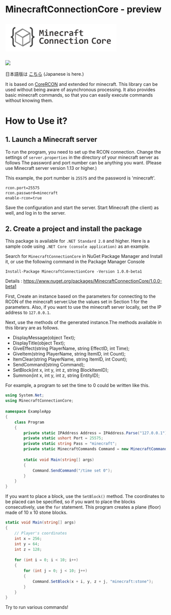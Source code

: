 # MinecraftConnectionCore - preview

<div>
<img src="./logo.png" width="350" hspace="0" vspace="10">
</div>

![](https://img.shields.io/badge/Minecraft%20Version-1.16.3-brightgreen)

日本語版は [こちら](https://github.com/takunology/MinecraftConnectionCore/blob/main/README%20_JP.md) (Japanese is here.)

It is based on [CoreRCON](https://github.com/ScottKaye/CoreRCON) and extended for minecraft. This library can be used without being aware of asynchronous processing. It also provides basic minecraft commands, so that you can easily execute commands without knowing them.

# How to Use it?
## 1. Launch a Minecraft server
To run the program, you need to set up the RCON connection. Change the settings of `server.properties` in the directory of your minecraft server as follows The password and port number can be anything you want. (Please use Minecraft server version 1.13 or higher.)

This example, the port number is `25575` and the password is 'minecraft'.

```
rcon.port=25575
rcon.password=minecraft
enable-rcon=true
```

Save the configuration and start the server. Start Minecraft (the client) as well, and log in to the server. </br>


## 2. Create a project and install the package
This package is available for `.NET Standard 2.0` and higher. Here is a sample code using `.NET Core (console application)` as an example.

Search for `MinecraftConnectionCore` in NuGet Package Manager and Install it, or use the following command in the Package Manager Console

```
Install-Package MinecraftConnectionCore -Version 1.0.0-beta1
```

Details : https://www.nuget.org/packages/MinecraftConnectionCore/1.0.0-beta1

First, Create an instance based on the parameters for connecting to the RCON of the minecraft server.Use the values set in Section 1 for the parameters. Also, if you want to use the minecraft server locally, set the IP address to `127.0.0.1`. 

Next, use the methods of the generated instance.The methods available in this library are as follows.

- DisplayMessage(object Text);
- DisplayTitle(object Text);
- GiveEffect(string PlayerName, string EffectID, int Time);
- GiveItem(string PlayerName, string ItemID, int Count);
- ItemClear(string PlayerName, string ItemID, int Count);
- SendCommand(string Command);
- SetBlock(int x, int y, int z, string BlockItemID);
- Summon(int x, int y, int z, string EntityID);

For example, a program to set the time to 0 could be written like this. 

```cs
using System.Net;
using MinecraftConnectionCore;

namespace ExampleApp
{
    class Program
    {
        private static IPAddress Address = IPAddress.Parse("127.0.0.1");
        private static ushort Port = 25575;
        private static string Pass = "minecraft";
        private static MinecraftCommands Command = new MinecraftCommands(Address, Port, Pass);

        static void Main(string[] args)
        {
            Command.SendCommand("/time set 0");
        }
    }
}
```

If you want to place a block, use the `SetBlock()` method. The coordinates to be placed can be specified, so if you want to place the blocks consecutively, use the `for` statement. This program creates a plane (floor) made of 10 x 10 stone blocks.

```cs
static void Main(string[] args)
{
    // Player's coordinates
    int x = 256;
    int y = 64; 
    int z = 128;

    for (int i = 0; i < 10; i++) 
    {
        for (int j = 0; j < 10; j++) 
        {
            Command.SetBlock(x + i, y, z + j, "minecraft:stone");
        }
    }
}
```

Try to run various commands!
